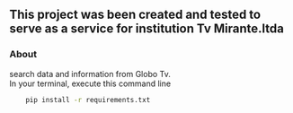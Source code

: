 ## This project was been created and tested to serve as a service for institution Tv Mirante.ltda

### About
search data and information from Globo Tv. 
<br>
In your terminal, execute this command line 
<br>

``` bash
    pip install -r requirements.txt
```